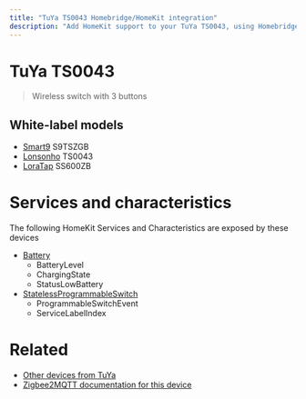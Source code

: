 ```yaml
---
title: "TuYa TS0043 Homebridge/HomeKit integration"
description: "Add HomeKit support to your TuYa TS0043, using Homebridge, Zigbee2MQTT and homebridge-z2m."
---
```

<!---
This file has been GENERATED using src/docgen/docgen.ts
DO NOT EDIT THIS FILE MANUALLY!
-->
# TuYa TS0043
> Wireless switch with 3 buttons


## White-label models
* [Smart9](../index.md#smart9) S9TSZGB
* [Lonsonho](../index.md#lonsonho) TS0043
* [LoraTap](../index.md#loratap) SS600ZB

# Services and characteristics
The following HomeKit Services and Characteristics are exposed by
these devices

* [Battery](../../battery.md)
  * BatteryLevel
  * ChargingState
  * StatusLowBattery
* [StatelessProgrammableSwitch](../../action.md)
  * ProgrammableSwitchEvent
  * ServiceLabelIndex


# Related
* [Other devices from TuYa](../index.md#tuya)
* [Zigbee2MQTT documentation for this device](https://www.zigbee2mqtt.io/devices/TS0043.html)